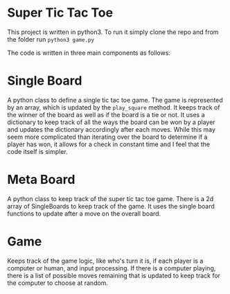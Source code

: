 # Super Tic Tac Toe

This project is written in python3. To run it simply clone the repo and from the folder run `python3 game.py`

The code is written in three main components as follows:

# Single Board

A python class to define a single tic tac toe game. The game is represented by an array, which is updated by the `play_square` method. It keeps track of the winner of the board as well as if the board is a tie or not. It uses a dictionary to keep track of all the ways the board can be won by a player and updates the dictionary accordingly after each moves. While this may seem more complicated than iterating over the board to determine if a player has won, it allows for a check in constant time and I feel that the code itself is simpler.


# Meta Board

A python class to keep track of the super tic tac toe game. There is a 2d array of SingleBoards to keep track of the game.  It uses the single board functions to update after a move on the overall board. 

# Game

Keeps track of the game logic, like who's turn it is, if each player is a computer or human, and input processing. If there is a computer playing, there is a list of possible moves remaining that is updated to keep track for the computer to choose at random. 
